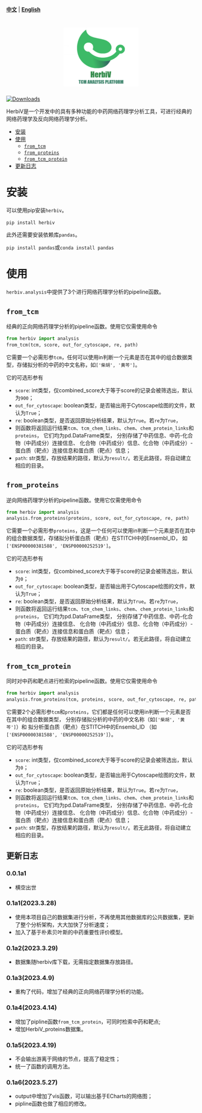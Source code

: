 [**中文**](./README.md) | [**English**](./README_EN.md)
<h1 align="center">
<img src="https://github.com/MLi-lab-Bioinformatics-NJUCM/HerbiV/blob/main/logo.png" width="200">
</h1>

[![Downloads](https://static.pepy.tech/personalized-badge/herbiv?period=total&units=international_system&left_color=brightgreen&right_color=blue&left_text=Downloads)](https://pepy.tech/project/herbiv)

HerbiV是一个开发中的具有多种功能的中药网络药理学分析工具，可进行经典的网络药理学及反向网络药理学分析。

<!-- toc -->

- [安装](#安装)
- [使用](#使用)
  - [`from_tcm`](#from_tcm)
  - [`from_proteins`](#from_proteins)
  - [`from_tcm_protein`](#from_tcm_protein)
- [更新日志](#更新日志)
 
<!-- tocstop -->

# 安装

可以使用pip安装`herbiv`。

`pip install herbiv`

此外还需要安装依赖库`pandas`。

`pip install pandas`或`conda install pandas`

# 使用


`herbiv.analysis`中提供了3个进行网络药理学分析的pipeline函数。

## `from_tcm`

经典的正向网络药理学分析的pipeline函数。使用它仅需使用命令

```python
from herbiv import analysis
from_tcm(tcm, score, out_for_cytoscape, re, path)
```

它需要一个必需形参`tcm`，任何可以使用in判断一个元素是否在其中的组合数据类型，存储拟分析的中药的中文名称，如`['柴胡', '黄芩']`。

它的可选形参有

- `score`: int类型，仅combined_score大于等于score的记录会被筛选出，默认为`900`；
- `out_for_cytoscape`: boolean类型，是否输出用于Cytoscape绘图的文件，默认为`True`；
- `re`: boolean类型，是否返回原始分析结果，默认为`True`。若`re`为`True`， 
- 则函数将返回运行结果`tcm`、`tcm_chem_links`、`chem`、`chem_protein_links`和`proteins`， 它们均为pd.DataFrame类型，
分别存储了中药信息、中药-化合物（中药成分）连接信息、 化合物（中药成分）信息、化合物（中药成分）-蛋白质（靶点）连接信息和蛋白质（靶点）信息；
- `path`: str类型，存放结果的路径，默认为`result/`。若无此路径，将自动建立相应的目录。

## `from_proteins`

逆向网络药理学分析的pipeline函数。使用它仅需使用命令

```python
from herbiv import analysis
analysis.from_proteins(proteins, score, out_for_cytoscape, re, path)
```

它需要一个必需形参`proteins`，这是一个任何可以使用in判断一个元素是否在其中的组合数据类型，存储拟分析蛋白质（靶点）在STITCH中的Ensembl_ID，
如`['ENSP00000381588', 'ENSP00000252519']`。

它的可选形参有
- `score`: int类型，仅combined_score大于等于score的记录会被筛选出，默认为`0`；
- `out_for_cytoscape`: boolean类型，是否输出用于Cytoscape绘图的文件，默认为`True`；
- `re`: boolean类型，是否返回原始分析结果，默认为`True`。若`re`为`True`， 
- 则函数将返回运行结果`tcm`、`tcm_chem_links`、`chem`、`chem_protein_links`和`proteins`， 它们均为pd.DataFrame类型，
分别存储了中药信息、中药-化合物（中药成分）连接信息、 化合物（中药成分）信息、化合物（中药成分）-蛋白质（靶点）连接信息和蛋白质（靶点）信息；
- `path`: str类型，存放结果的路径，默认为`result/`。若无此路径，将自动建立相应的目录。

## `from_tcm_protein`

同时对中药和靶点进行检索的pipeline函数。使用它仅需使用命令

```python
from herbiv import analysis
analysis.from_proteins(tcm, proteins, score, out_for_cytoscape, re, path)
```

它需要2个必需形参`tcm`和`proteins`，它们都是任何可以使用in判断一个元素是否在其中的组合数据类型，
分别存储拟分析的中药的中文名称（如`['柴胡', '黄芩']`）和
拟分析蛋白质（靶点）在STITCH中的Ensembl_ID （如`['ENSP00000381588', 'ENSP00000252519']`）。

它的可选形参有
- `score`: int类型，仅combined_score大于等于score的记录会被筛选出，默认为`0`；
- `out_for_cytoscape`: boolean类型，是否输出用于Cytoscape绘图的文件，默认为`True`；
- `re`: boolean类型，是否返回原始分析结果，默认为`True`。若`re`为`True`， 
- 则函数将返回运行结果`tcm`、`tcm_chem_links`、`chem`、`chem_protein_links`和`proteins`， 它们均为pd.DataFrame类型，
分别存储了中药信息、中药-化合物（中药成分）连接信息、 化合物（中药成分）信息、化合物（中药成分）-蛋白质（靶点）连接信息和蛋白质（靶点）信息；
- `path`: str类型，存放结果的路径，默认为`result/`。若无此路径，将自动建立相应的目录。

## 更新日志

### 0.0.1a1

- 横空出世

### 0.1a1(2023.3.28)

- 使用本项目自己的数据集进行分析，不再使用其他数据库的公共数据集，更新了整个分析架构，大大加快了分析速度；
- 加入了基于朴素贝叶斯的中药重要性评价模型。

###  0.1a2(2023.3.29)

- 数据集随herbiv库下载，无需指定数据集存放路径。

###  0.1a3(2023.4.9)

- 重构了代码，增加了经典的正向网络药理学分析的功能。

###  0.1a4(2023.4.14)

- 增加了pipline函数`from_tcm_protein`，可同时检索中药和靶点;
- 增加HerbiV_proteins数据集。

### 0.1a5(2023.4.19)
- 不会输出游离于网络的节点，提高了稳定性；
- 统一了函数的调用方法。

### 0.1a6(2023.5.27)
- output中增加了vis函数，可以输出基于ECharts的网络图；
- pipline函数也做了相应的修改。
